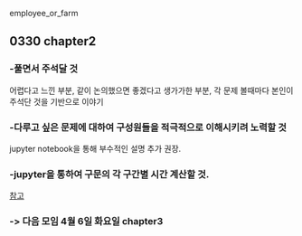 employee_or_farm


## 0330 chapter2
  ### -풀면서 주석달 것
  어렵다고 느낀 부분, 같이 논의했으면 좋겠다고 생가가한 부분, 각 문제 볼때마다 본인이 주석단 것을 기반으로 이야기
  
  ### -다루고 싶은 문제에 대하여 구성원들을 적극적으로 이해시키려 노력할 것
  jupyter notebook을 통해 부수적인 설명 추가 권장.
  
  ### -jupyter을 통하여 구문의 각 구간별 시간 계산할 것.
  [참고](https://velog.io/@log327/Jupyter-Notebook%EC%97%90%EC%84%9C-Magic-Command-%EC%82%AC%EC%9A%A9%ED%95%98%EA%B8%B0)

  ### -> 다음 모임 4월 6일 화요일 chapter3
